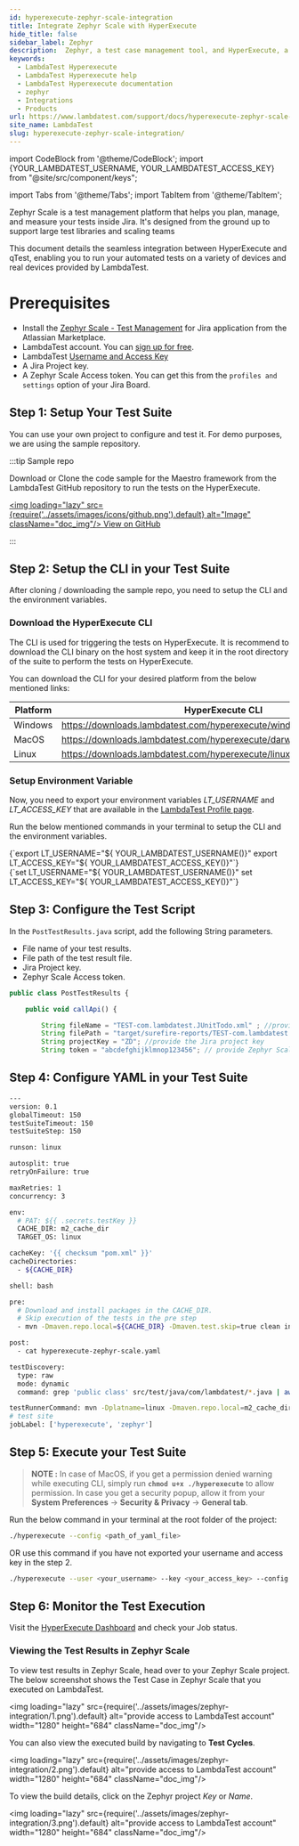 ```yaml
---
id: hyperexecute-zephyr-scale-integration
title: Integrate Zephyr Scale with HyperExecute
hide_title: false
sidebar_label: Zephyr
description:  Zephyr, a test case management tool, and HyperExecute, a cloud-based test execution platform streamline your testing process by efficiently managing test cases.
keywords:
  - LambdaTest Hyperexecute
  - LambdaTest Hyperexecute help
  - LambdaTest Hyperexecute documentation
  - zephyr
  - Integrations
  - Products
url: https://www.lambdatest.com/support/docs/hyperexecute-zephyr-scale-integration/
site_name: LambdaTest
slug: hyperexecute-zephyr-scale-integration/
---
```


import CodeBlock from '@theme/CodeBlock';
import {YOUR_LAMBDATEST_USERNAME, YOUR_LAMBDATEST_ACCESS_KEY} from "@site/src/component/keys";

import Tabs from '@theme/Tabs';
import TabItem from '@theme/TabItem';

<script type="application/ld+json"
      dangerouslySetInnerHTML={{ __html: JSON.stringify({
       "@context": "https://schema.org",
        "@type": "BreadcrumbList",
        "itemListElement": [{
          "@type": "ListItem",
          "position": 1,
          "name": "Home",
          "item": "https://www.lambdatest.com"
        },{
          "@type": "ListItem",
          "position": 2,
          "name": "Support",
          "item": "https://www.lambdatest.com/support/docs/"
        },{
          "@type": "ListItem",
          "position": 3,
          "name": "Integration with Products",
          "item": "https://www.lambdatest.com/support/docs/hyperexecute-zephyr-scale-integration/"
        }]
      })
    }}
></script>
Zephyr Scale is a test management platform that helps you plan, manage, and measure your tests inside Jira. It's designed from the ground up to support large test libraries and scaling teams

This document details the seamless integration between HyperExecute and qTest, enabling you to run your automated tests on a variety of devices and real devices provided by LambdaTest.

# Prerequisites

- Install the [Zephyr Scale - Test Management](https://marketplace.atlassian.com/apps/1213259/zephyr-scale-test-management-for-jira?hosting=cloud&tab=overview) for Jira application from the Atlassian Marketplace.
- LambdaTest account. You can [sign up for free](https://accounts.lambdatest.com/dashboard).
- LambdaTest [Username and Access Key](/support/docs/hyperexecute-how-to-get-my-username-and-access-key/)
- A Jira Project key.
- A Zephyr Scale Access token. You can get this from the `profiles and settings` option of your Jira Board.

## Step 1: Setup Your Test Suite

You can use your own project to configure and test it. For demo purposes, we are using the sample repository.

:::tip Sample repo

Download or Clone the code sample for the Maestro framework from the LambdaTest GitHub repository to run the tests on the HyperExecute.

<a href="https://github.com/amanchopra1905/hyp-zephyr-scale-integration" className="github__anchor"><img loading="lazy" src={require('../assets/images/icons/github.png').default} alt="Image" className="doc_img"/> View on GitHub</a>

:::

## Step 2: Setup the CLI in your Test Suite

After cloning / downloading the sample repo, you need to setup the CLI and the environment variables.

### Download the HyperExecute CLI

The CLI is used for triggering the tests on HyperExecute. It is recommend to download the CLI binary on the host system and keep it in the root directory of the suite to perform the tests on HyperExecute.

You can download the CLI for your desired platform from the below mentioned links:

| Platform | HyperExecute CLI |
| ---------| ---------------- |
| Windows | https://downloads.lambdatest.com/hyperexecute/windows/hyperexecute.exe |
| MacOS | https://downloads.lambdatest.com/hyperexecute/darwin/hyperexecute |
| Linux | https://downloads.lambdatest.com/hyperexecute/linux/hyperexecute |

### Setup Environment Variable

Now, you need to export your environment variables *LT_USERNAME* and *LT_ACCESS_KEY* that are available in the [LambdaTest Profile page](https://accounts.lambdatest.com/detail/profile).

Run the below mentioned commands in your terminal to setup the CLI and the environment variables.

<Tabs className="docs__val">

<TabItem value="bash" label="Linux / MacOS" default>

  <div className="lambdatest__codeblock">
    <CodeBlock className="language-bash">
  {`export LT_USERNAME="${ YOUR_LAMBDATEST_USERNAME()}"
export LT_ACCESS_KEY="${ YOUR_LAMBDATEST_ACCESS_KEY()}"`}
  </CodeBlock>
</div>

</TabItem>

<TabItem value="powershell" label="Windows" default>

  <div className="lambdatest__codeblock">
    <CodeBlock className="language-powershell">
  {`set LT_USERNAME="${ YOUR_LAMBDATEST_USERNAME()}"
set LT_ACCESS_KEY="${ YOUR_LAMBDATEST_ACCESS_KEY()}"`}
  </CodeBlock>
</div>

</TabItem>
</Tabs>

## Step 3: Configure the Test Script

In the `PostTestResults.java` script, add the following String parameters.

* File name of your test results.
* File path of the test result file.
* Jira Project key.
* Zephyr Scale Access token.

```js 
public class PostTestResults {

    public void callApi() {

        String fileName = "TEST-com.lambdatest.JUnitTodo.xml" ; //provide the file name of the test results
        String filePath = "target/surefire-reports/TEST-com.lambdatest.JUnitTodo.xml"; //provide the file path of the test result file
        String projectKey = "ZD"; //provide the Jira project key 
        String token = "abcdefghijklmnop123456"; // provide Zephyr Scale access token
```

## Step 4: Configure YAML in your Test Suite

```bash
---
version: 0.1
globalTimeout: 150
testSuiteTimeout: 150
testSuiteStep: 150

runson: linux

autosplit: true
retryOnFailure: true

maxRetries: 1
concurrency: 3

env:
  # PAT: ${{ .secrets.testKey }}
  CACHE_DIR: m2_cache_dir
  TARGET_OS: linux

cacheKey: '{{ checksum "pom.xml" }}'
cacheDirectories:
  - ${CACHE_DIR}

shell: bash

pre:
  # Download and install packages in the CACHE_DIR.
  # Skip execution of the tests in the pre step
  - mvn -Dmaven.repo.local=${CACHE_DIR} -Dmaven.test.skip=true clean install

post:
  - cat hyperexecute-zephyr-scale.yaml

testDiscovery:
  type: raw
  mode: dynamic
  command: grep 'public class' src/test/java/com/lambdatest/*.java | awk '{print$3}'

testRunnerCommand: mvn -Dplatname=linux -Dmaven.repo.local=m2_cache_dir -Dtest=$test -P single
# test site
jobLabel: ['hyperexecute', 'zephyr']
```

## Step 5: Execute your Test Suite

> **NOTE :** In case of MacOS, if you get a permission denied warning while executing CLI, simply run **`chmod u+x ./hyperexecute`** to allow permission. In case you get a security popup, allow it from your **System Preferences** → **Security & Privacy** → **General tab**.

Run the below command in your terminal at the root folder of the project:

```bash
./hyperexecute --config <path_of_yaml_file>
```

OR use this command if you have not exported your username and access key in the step 2.

```bash
./hyperexecute --user <your_username> --key <your_access_key> --config <path_of_yaml_file>
```

## Step 6: Monitor the Test Execution

Visit the [HyperExecute Dashboard](https://hyperexecute.lambdatest.com/hyperexecute) and check your Job status. 

<!-- <img loading="lazy" src={require('../assets/images/hyperexecute/frameworks/maestro/2.png').default} alt="automation-dashboard"  width="1920" height="868" className="doc_img"/> -->

### Viewing the Test Results in Zephyr Scale

To view test results in Zephyr Scale, head over to your Zephyr Scale project. The below screenshot shows the Test Case in Zephyr Scale that you executed on LambdaTest.

<img loading="lazy" src={require('../assets/images/zephyr-integration/1.png').default} alt="provide access to LambdaTest account" width="1280" height="684" className="doc_img"/>

You can also view the executed build by navigating to **Test Cycles**.

<img loading="lazy" src={require('../assets/images/zephyr-integration/2.png').default} alt="provide access to LambdaTest account" width="1280" height="684" className="doc_img"/>

To view the build details, click on the Zephyr project *Key* or *Name*.

<img loading="lazy" src={require('../assets/images/zephyr-integration/3.png').default} alt="provide access to LambdaTest account" width="1280" height="684" className="doc_img"/>